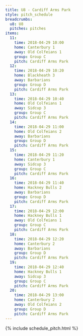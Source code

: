 ```yaml
---
title: U8 - Cardiff Arms Park
style: pitch_schedule
breadcrumbs:
  u8: U8
  pitches: pitches
items:
  11:
    time: 2018-04-29 10:00
    home: Canterbury 1
    away: Old Colfeians 1
    group: Group C
    pitch: Cardiff Arms Park
  12:
    time: 2018-04-29 10:20
    home: Blackheath 3
    away: Barbarians
    group: Group D
    pitch: Cardiff Arms Park
  13:
    time: 2018-04-29 10:40
    home: Old Colfeians 1
    away: Sidcup 3
    group: Group C
    pitch: Cardiff Arms Park
  14:
    time: 2018-04-29 11:00
    home: Old Colfeians 2
    away: Barbarians
    group: Group D
    pitch: Cardiff Arms Park
  15:
    time: 2018-04-29 11:20
    home: Canterbury 1
    away: Sidcup 3
    group: Group C
    pitch: Cardiff Arms Park
  16:
    time: 2018-04-29 11:40
    home: Hackney Bulls 2
    away: Barbarians
    group: Group D
    pitch: Cardiff Arms Park
  17:
    time: 2018-04-29 12:00
    home: Hackney Bulls 1
    away: Old Colfeians 1
    group: Group C
    pitch: Cardiff Arms Park
  18:
    time: 2018-04-29 12:20
    home: Canterbury 2
    away: Barbarians
    group: Group D
    pitch: Cardiff Arms Park
  19:
    time: 2018-04-29 12:40
    home: Hackney Bulls 1
    away: Sidcup 3
    group: Group C
    pitch: Cardiff Arms Park
  20:
    time: 2018-04-29 13:00
    home: Canterbury 2
    away: Old Colfeians 2
    group: Group D
    pitch: Cardiff Arms Park
---
```


{% include schedule_pitch.html %}
